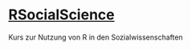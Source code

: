 # [RSocialScience](https://japhilko.github.io/RSocialScience/)

Kurs zur Nutzung von R in den Sozialwissenschaften
